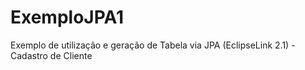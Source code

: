 # ExemploJPA1
Exemplo de utilização e geração de Tabela via JPA (EclipseLink 2.1) - Cadastro de Cliente
